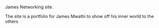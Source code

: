 James Networking site.


The site is a portfolio for James Mwathi to show off his inner world to the others